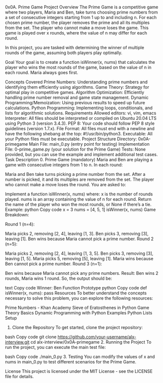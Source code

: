 0x0A. Prime Game
Project Overview
The Prime Game is a competitive game where two players, Maria and Ben, take turns choosing prime numbers from a set of consecutive integers starting from 1 up to and including n. For each chosen prime number, the player removes the prime and all its multiples from the set. The player who cannot make a move loses the game. This game is played over x rounds, where the value of n may differ for each round.

In this project, you are tasked with determining the winner of multiple rounds of the game, assuming both players play optimally.

Goal
Your goal is to create a function isWinner(x, nums) that calculates the player who wins the most rounds of the game, based on the value of n in each round. Maria always goes first.

Concepts Covered
Prime Numbers: Understanding prime numbers and identifying them efficiently using algorithms.
Game Theory: Strategy for optimal play in competitive games.
Algorithm Optimization: Efficiently handling prime number removal and game state management.
Dynamic Programming/Memoization: Using previous results to speed up future calculations.
Python Programming: Implementing loops, conditionals, and lists for algorithmic solutions.
Requirements
Allowed editors: vi, vim, emacs
Interpreter: All files should be interpreted or compiled on Ubuntu 20.04 LTS using Python 3 (version 3.4.3).
PEP 8: Your code should follow PEP 8 style guidelines (version 1.7.x).
File Format: All files must end with a newline and have the following shebang at the top: #!/usr/bin/python3.
Executable: All your Python files must be executable.
Project Structure
Directory: 0x0A-primegame
Main File: main_0.py (entry point for testing)
Implementation File: 0-prime_game.py (your solution for the Prime Game)
Tests: None provided, but you can use the example and implement additional test cases.
Task Description
0. Prime Game (mandatory)
Maria and Ben are playing a game with consecutive integers from 1 to n. In each round:

Maria and Ben take turns picking a prime number from the set.
After a number is picked, it and its multiples are removed from the set.
The player who cannot make a move loses the round.
You are asked to:

Implement a function isWinner(x, nums) where:
x is the number of rounds played.
nums is an array containing the value of n for each round.
Return the name of the player who won the most rounds, or None if there’s a tie.
Example:
python
Copy code
x = 3
nums = [4, 5, 1]
isWinner(x, nums)
Game Breakdown:

Round 1 (n=4):

Maria picks 2, removing [2, 4], leaving [1, 3].
Ben picks 3, removing [3], leaving [1].
Ben wins because Maria cannot pick a prime number.
Round 2 (n=5):

Maria picks 2, removing [2, 4], leaving [1, 3, 5].
Ben picks 3, removing [3], leaving [1, 5].
Maria picks 5, removing [5], leaving [1].
Maria wins because Ben cannot pick a prime number.
Round 3 (n=1):

Ben wins because Maria cannot pick any prime numbers.
Result: Ben wins 2 rounds, Maria wins 1 round. So, the output should be:

text
Copy code
Winner: Ben
Function Prototype
python
Copy code
def isWinner(x, nums):
    pass
Resources
To better understand the concepts necessary to solve this problem, you can explore the following resources:

Prime Numbers - Khan Academy
Sieve of Eratosthenes in Python
Game Theory Basics
Dynamic Programming with Python Examples
Python Lists
Setup
1. Clone the Repository
To get started, clone the project repository:

bash
Copy code
git clone https://github.com/your-username/alx-interview.git
cd alx-interview/0x0A-primegame
2. Running the Project
To run the project, you can execute the main test file:

bash
Copy code
./main_0.py
3. Testing
You can modify the values of x and nums in main_0.py to test different scenarios for the Prime Game.

License
This project is licensed under the MIT License - see the LICENSE file for details.
